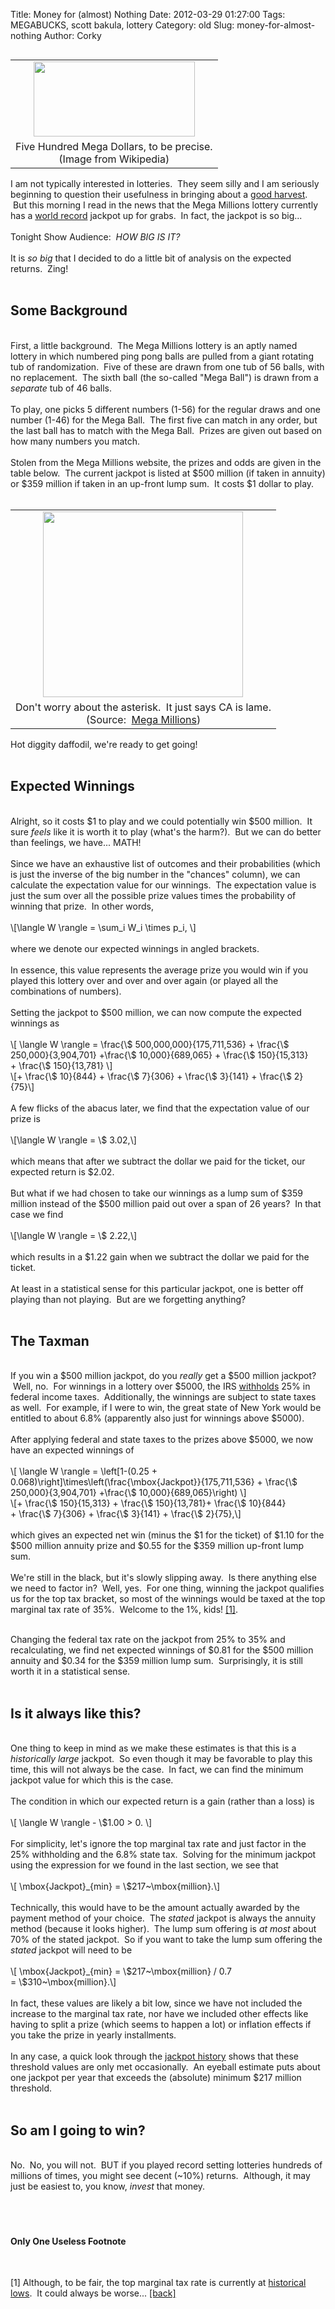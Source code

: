 Title: Money for (almost) Nothing
Date: 2012-03-29 01:27:00
Tags: MEGABUCKS, scott bakula, lottery
Category: old
Slug: money-for-almost-nothing
Author: Corky

<table cellpadding="0" cellspacing="0" class="tr-caption-container" style="float: left; margin-right: 1em; text-align: left;"><tbody><tr><td style="text-align: center;"><a href="http://4.bp.blogspot.com/-j1vgDeAaElw/T3O5K09X6XI/AAAAAAAAAW0/b3uIqmdtPl4/s1600/mega_millions.png" imageanchor="1" style="clear: left; margin-bottom: 1em; margin-left: auto; margin-right: auto;"><img border="0" height="120" src="http://4.bp.blogspot.com/-j1vgDeAaElw/T3O5K09X6XI/AAAAAAAAAW0/b3uIqmdtPl4/s320/mega_millions.png" width="258" /></a></td></tr><tr><td class="tr-caption" style="text-align: center;">Five Hundred Mega Dollars, to be precise.<br />(Image from Wikipedia)</td></tr></tbody></table>I am not typically interested in lotteries. &nbsp;They seem silly and I am seriously beginning to question their usefulness in bringing about a <a href="http://en.wikipedia.org/wiki/The_Lottery">good harvest</a>. &nbsp;But this morning I read in the news that the Mega Millions lottery currently has a <a href="http://en.wikipedia.org/wiki/Mega_Millions#Record_jackpots_.28listed_by_cash_value.29">world record</a> jackpot up for grabs. &nbsp;In fact, the jackpot is so&nbsp;big...<br /><div><br /></div><div style="text-align: left;">Tonight Show Audience: &nbsp;<i>HOW BIG IS IT?</i></div><div><i><br /></i></div><div>It is <i>so big</i>&nbsp;that I decided to do a little bit of analysis on the expected returns. &nbsp;Zing!</div><div><a name='more'></a><br /><h2> Some Background</h2></div><br />First, a little background. &nbsp;The Mega Millions lottery is an aptly named lottery in which numbered ping pong balls are pulled from a giant rotating tub of randomization. &nbsp;Five of these are drawn from one tub of 56 balls, with no replacement. &nbsp;The sixth ball (the so-called "Mega Ball") is drawn from a <i>separate&nbsp;</i>tub of 46 balls. <br /><br />To play, one picks 5 different numbers (1-56) for the regular draws and one number (1-46) for the Mega Ball. &nbsp;The first five can match in any order, but the last ball has to match with the Mega Ball. &nbsp;Prizes are given out based on how many numbers you match.<br /><br />Stolen from the Mega Millions website, the prizes and odds are given in the table below. &nbsp;The current jackpot is listed at $500 million (if taken in annuity) or $359 million if taken in an up-front lump sum. &nbsp;It costs $1 dollar to play.<br /><br /><table align="center" cellpadding="0" cellspacing="0" class="tr-caption-container" style="margin-left: auto; margin-right: auto; text-align: center;"><tbody><tr><td style="text-align: center;"><a href="http://3.bp.blogspot.com/-Zi3rSfNqtuI/T3PHTEaXmvI/AAAAAAAAAXE/y9Hs7fqWrgs/s1600/crummy_table.gif" imageanchor="1" style="margin-left: auto; margin-right: auto;"><img border="0" height="297" src="http://3.bp.blogspot.com/-Zi3rSfNqtuI/T3PHTEaXmvI/AAAAAAAAAXE/y9Hs7fqWrgs/s320/crummy_table.gif" width="320" /></a></td></tr><tr><td class="tr-caption" style="text-align: center;">Don't worry about the asterisk. &nbsp;It just says CA is lame.<br />(Source: &nbsp;<a href="http://www.megamillions.com/howto/">Mega Millions</a>)</td></tr></tbody></table>Hot diggity daffodil, we're ready to get going!<br /><br /><h2> Expected Winnings</h2><div><br /></div><div>Alright, so it costs $1 to play and we could potentially win $500 million. &nbsp;It sure <i>feels</i>&nbsp;like it is worth it to play (what's the harm?). &nbsp;But we can do better than feelings, we have... MATH!</div><div><br /></div><div>Since we have an exhaustive list of outcomes and their probabilities (which is just the inverse of the big number in the "chances" column), we can calculate the expectation value for our winnings. &nbsp;The expectation value is just the sum over all the possible prize values times the probability of winning that prize. &nbsp;In other words,</div><div><br /></div><div>\[\langle W \rangle = \sum_i W_i \times p_i, \]</div><div><br /></div><div>where we denote our expected winnings in angled brackets.&nbsp;</div><div><br /></div><div>In essence, this value represents the average prize you would win if you played this lottery over and over and over again (or played all the combinations of numbers). &nbsp;</div><div><br /></div><div>Setting the jackpot to $500 million, we can now compute the expected winnings as</div><div><br /></div><div>\[ \langle W \rangle = \frac{\$ 500,000,000}{175,711,536} +&nbsp;\frac{\$ 250,000}{3,904,701}&nbsp;+\frac{\$ 10,000}{689,065}&nbsp;+&nbsp;\frac{\$ 150}{15,313} +&nbsp;\frac{\$ 150}{13,781} \]</div><div>\[+&nbsp;\frac{\$ 10}{844} +&nbsp;\frac{\$ 7}{306} +&nbsp;\frac{\$ 3}{141} +&nbsp;\frac{\$ 2}{75}\]</div><div><br /></div><div>A few flicks of the abacus later, we find that the expectation value of our prize is</div><div><br /></div><div>\[\langle W \rangle = \$ 3.02,\]</div><div><br /></div><div>which means that after we subtract the dollar we paid for the ticket, our expected return is $2.02. &nbsp;</div><div><br /></div><div>But what if we had chosen to take our winnings as a lump sum of $359 million instead of the $500 million paid out over a span of 26 years? &nbsp;In that case we find</div><div><br /></div><div>\[\langle W \rangle = \$ 2.22,\]</div><div><br /></div><div>which results in a $1.22 gain when we subtract the dollar we paid for the ticket. &nbsp;</div><div><br /></div><div>At least in a statistical sense for this particular jackpot, one is better off playing than not playing. &nbsp;But are we forgetting anything?</div><div><br /></div><h2> The Taxman</h2><div><br /></div><div>If you win a $500 million jackpot, do you <i>really</i>&nbsp;get a $500 million jackpot? &nbsp;Well, no. &nbsp;For winnings in a lottery over $5000, the IRS&nbsp;<a href="http://www.irs.gov/instructions/iw2g/ar02.html#d0e401">withholds</a>&nbsp;25% in federal income taxes. &nbsp;Additionally, the winnings are subject to state taxes as well. &nbsp;For example, if I were to win, the great state of New York would be entitled to about 6.8% (apparently also just for winnings above $5000). &nbsp;</div><div><br /></div><div>After applying federal and state taxes to the prizes above $5000, we now have an expected winnings of</div><div><br /></div><div><div>\[ \langle W \rangle = \left[1-(0.25 + 0.068)\right]\times\left(\frac{\mbox{Jackpot}}{175,711,536} +&nbsp;\frac{\$ 250,000}{3,904,701}&nbsp;+\frac{\$ 10,000}{689,065}\right) \]</div><div>\[+&nbsp;\frac{\$ 150}{15,313} +&nbsp;\frac{\$ 150}{13,781}+&nbsp;\frac{\$ 10}{844} +&nbsp;\frac{\$ 7}{306} +&nbsp;\frac{\$ 3}{141} +&nbsp;\frac{\$ 2}{75},\]</div></div><div><br /></div><div>which gives an expected net win (minus the $1 for the ticket) of $1.10 for the $500 million annuity prize and $0.55 for the $359 million up-front lump sum. &nbsp;</div><div><br /></div><div>We're still in the black, but it's slowly slipping away. &nbsp;Is there anything else we need to factor in? &nbsp;Well, yes. &nbsp;For one thing, winning the jackpot qualifies us for the top tax bracket, so most of the winnings would be taxed at the top marginal tax rate of 35%. &nbsp;Welcome to the 1%, kids! <a href="#note">[1]</a>.<p id="back"></p></div><div><br /></div><div>Changing the federal tax rate on the jackpot from 25% to 35% and recalculating, we find net expected winnings of $0.81 for the $500 million annuity and $0.34 for the $359 million lump sum. &nbsp;Surprisingly, it is still worth it in a statistical sense.</div><div><br /></div><h2> Is it always like this?</h2><div><br /></div><div>One thing to keep in mind as we make these estimates is that this is a <i>historically large</i>&nbsp;jackpot. &nbsp;So even though it may be favorable to play this time, this will not always be the case. &nbsp;In fact, we can find the minimum jackpot value for which this is the case.</div><div><br /></div><div>The condition in which our expected return is a gain (rather than a loss) is</div><div><br /></div><div>\[ \langle W \rangle - \$1.00 &gt; 0. \]</div><div><br /></div><div>For simplicity, let's ignore the top marginal tax rate and just factor in the 25% withholding and the 6.8% state tax. &nbsp;Solving for the minimum jackpot using the expression for <w> we found in the last section, we see that&nbsp;</w></div><div><br /></div><div>\[ \mbox{Jackpot}_{min} = \$217~\mbox{million}.\]</div><div><br /></div><div>Technically, this would have to be the amount actually awarded by the payment method of your choice. &nbsp;The <i>stated</i>&nbsp;jackpot is always the annuity method (because it looks higher). &nbsp;The lump sum offering is <i>at most</i>&nbsp;about 70% of the stated jackpot. &nbsp;So if you want to take the lump sum offering the <i>stated</i>&nbsp;jackpot will need to be&nbsp;</div><div><br /></div><div>\[ \mbox{Jackpot}_{min} = \$217~\mbox{million} / 0.7 =&nbsp;\$310~\mbox{million}.\]</div><div><br /></div><div>In fact, these values are likely a bit low, since we have not included the increase to the marginal tax rate, nor have we included other effects like having to split a prize (which seems to happen a lot) or inflation effects if you take the prize in yearly installments.</div><div><br /></div><div>In any case, a quick look through the <a href="http://www.megamillions.com/winners/jackpothistory.asp">jackpot history</a> shows that these threshold values are only met&nbsp;occasionally. &nbsp;An eyeball estimate puts about one jackpot per year that exceeds the (absolute) minimum $217 million threshold.</div><div><br /></div><h2> So am I going to win?</h2><div><br /></div><div>No. &nbsp;No, you will not. &nbsp;BUT if you played record setting lotteries hundreds of millions of times, you might see decent (~10%) returns. &nbsp;Although, it may just be easiest to, you know, <i>invest</i>&nbsp;that money.<br /><br /><br /></div><div><br /></div><div><h4>Only One Useless Footnote</h4></div><div><br /></div><div><p id="note">[1] Although, to be fair, the top marginal tax rate is currently at <a href="http://en.wikipedia.org/wiki/File:MarginalIncomeTax.svg">historical lows</a>. &nbsp;It could always be worse... <a href="#back"> [back] </a></p></div>
